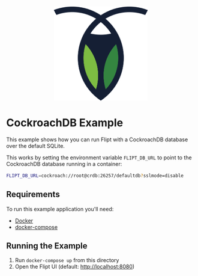 <p align="center">
    <img src="../../logos/cockroachdb.svg" alt="CockroachDB" width=250 height=250 />
</p>

# CockroachDB Example

This example shows how you can run Flipt with a CockroachDB database over the default SQLite.

This works by setting the environment variable `FLIPT_DB_URL` to point to the CockroachDB database running in a container:

```bash
FLIPT_DB_URL=cockroach://root@crdb:26257/defaultdb?sslmode=disable
```

## Requirements

To run this example application you'll need:

* [Docker](https://docs.docker.com/install/)
* [docker-compose](https://docs.docker.com/compose/install/)

## Running the Example

1. Run `docker-compose up` from this directory
1. Open the Flipt UI (default: [http://localhost:8080](http://localhost:8080))
